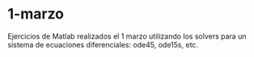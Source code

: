 # 1-marzo
Ejercicios de Matlab realizados el 1 marzo utilizando los solvers para un sistema de ecuaciones diferenciales: ode45, ode15s, etc.
